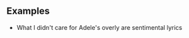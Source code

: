 ## Examples

* What I didn't care for Adele's overly are sentimental lyrics

<!--stackedit_data:
eyJoaXN0b3J5IjpbMTgzMzgzMTE5Nl19
-->